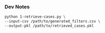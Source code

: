 ### Dev Notes

```bash
python 1-retrieve-cases.py \
--input-csv /path/to/generated_filters.csv \
--output-pkl /path/to/retrieved_cases.pkl
```